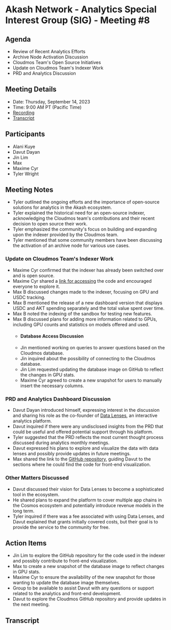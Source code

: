 # Akash Network - Analytics Special Interest Group (SIG) - Meeting #8
## Agenda
- Review of Recent Analytics Efforts
- Archive Node Activation Discussion
- Cloudmos Team's Open Source Initiatives
- Update on Cloudmos Team's Indexer Work
- PRD and Analytics Discussion
## Meeting Details
- Date: Thursday, September 14, 2023
- Time: 9:00 AM PT (Pacific Time)
- [Recording]()
- [Transcript](#Transcript)
## Participants
- Alani Kuye
- Davut Dayan
- Jin Lim
- Max
- Maxime Cyr
- Tyler Wright
## Meeting Notes
- Tyler outlined the ongoing efforts and the importance of open-source solutions for analytics in the Akash ecosystem.
- Tyler explained the historical need for an open-source indexer, acknowledging the Cloudmos team's contributions and their recent decision to open source their work.
- Tyler emphasized the community's focus on building and expanding upon the indexer provided by the Cloudmos team.
- Tyler mentioned that some community members have been discussing the activation of an archive node for various use cases.
### Update on Cloudmos Team's Indexer Work
- Maxime Cyr confirmed that the indexer has already been switched over and is open source.
- Maxime Cyr shared a [link for accessing](https://github.com/akash-network/cloudmos/tree/main/indexer) the code and encouraged everyone to explore it.
- Max B discussed changes made to the indexer, focusing on GPU and USDC tracking.
- Max B mentioned the release of a new dashboard version that displays USDC and AKT spending separately and the total value spent over time.
- Max B noted the indexing of the sandbox for testing new features.
- Max B discussed plans for adding more information related to GPUs, including GPU counts and statistics on models offered and used.
   - #### Database Access Discussion
   - Jin mentioned working on queries to answer questions based on the Cloudmos database.
   - Jin inquired about the possibility of connecting to the Cloudmos database.
   - Jin Lim requested updating the database image on GitHub to reflect the changes in GPU stats.
   - Maxime Cyr agreed to create a new snapshot for users to manually insert the necessary columns.
 ### PRD and Analytics Dashboard Discussion
 - Davut Dayan introduced himself, expressing interest in the discussion and sharing his role as the co-founder of [Data Lenses](https://www.datalenses.zone/chain/osmosis), an interactive analytics platform.
 - Davut inquired if there were any undisclosed insights from the PRD that could be useful and offered potential support through his platform.
 - Tyler suggested that the PRD reflects the most current thought process discussed during analytics monthly meetings.
 - Davut expressed his plans to explore and visualize the data with data lenses and possibly provide updates in future meetings.
 - Max shared the link to the [GitHub repository](https://github.com/akash-network/cloudmos/), guiding Davut to the sections where he could find the code for front-end visualization.
### Other Matters Discussed
- Davut discussed their vision for Data Lenses to become a sophisticated tool in the ecosystem.
- He shared plans to expand the platform to cover multiple app chains in the Cosmos ecosystem and potentially introduce revenue models in the long term.
- Tyler inquired if there was a fee associated with using Data Lenses, and Davut explained that grants initially covered costs, but their goal is to provide the service to the community for free.
## Action Items
- Jin Lim to explore the GitHub repository for the code used in the indexer and possibly contribute to front-end visualization.
- Max to create a new snapshot of the database image to reflect changes in GPU stats.
- Maxime Cyr to ensure the availability of the new snapshot for those wanting to update the database image themselves.
- Group to be available to assist Davut with any questions or support related to the analytics and front-end development.
- Davut to explore the Cloudmos GitHub repository and provide updates in the next meeting.
## Transcript

